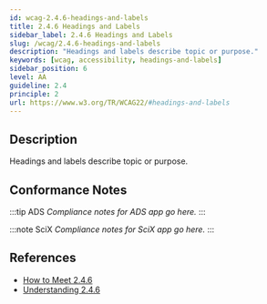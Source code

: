 ```yaml
---
id: wcag-2.4.6-headings-and-labels
title: 2.4.6 Headings and Labels
sidebar_label: 2.4.6 Headings and Labels
slug: /wcag/2.4.6-headings-and-labels
description: "Headings and labels describe topic or purpose."
keywords: [wcag, accessibility, headings-and-labels]
sidebar_position: 6
level: AA
guideline: 2.4
principle: 2
url: https://www.w3.org/TR/WCAG22/#headings-and-labels
---
```


## Description

Headings and labels describe topic or purpose.

## Conformance Notes

:::tip ADS
_Compliance notes for ADS app go here._
:::

:::note SciX
_Compliance notes for SciX app go here._
:::

## References

- [How to Meet 2.4.6](https://www.w3.org/WAI/WCAG22/quickref/#headings-and-labels)
- [Understanding 2.4.6](https://www.w3.org/WAI/WCAG22/Understanding/headings-and-labels.html)


